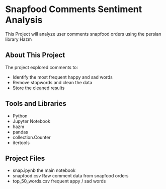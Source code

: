 # Snapfood Comments Sentiment Analysis
This Project will analyze user comments  snapfood orders using the persian library Hazm

## About This Project
The project explored comments to:
- Identify the most frequent happy and sad words
- Remove stopwords and clean the data
- Store the cleaned results

## Tools and Libraries
- Python
- Jupyter Notebook
- hazm
- pandas
- collection.Counter
- itertools

## Project Files
- snap.ipynb the main notebook
- snapfood.csv Raw comment data from snapfood orders
- top_50_words.csv frequent appy / sad words 
